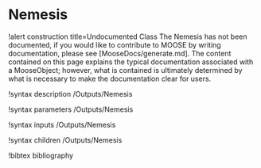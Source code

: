 <!-- MOOSE Documentation Stub: Remove this when content is added. -->

# Nemesis

!alert construction title=Undocumented Class
The Nemesis has not been documented, if you would like to contribute to MOOSE by
writing documentation, please see [MooseDocs/generate.md]. The content contained on this page explains
the typical documentation associated with a MooseObject; however, what is contained is ultimately
determined by what is necessary to make the documentation clear for users.

!syntax description /Outputs/Nemesis

!syntax parameters /Outputs/Nemesis

!syntax inputs /Outputs/Nemesis

!syntax children /Outputs/Nemesis

!bibtex bibliography

